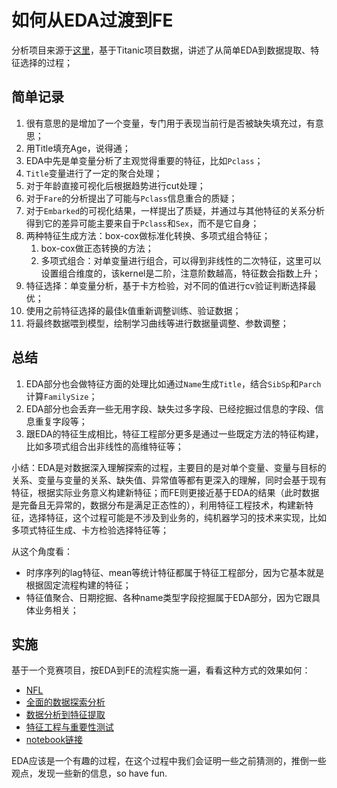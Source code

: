 # 如何从EDA过渡到FE

分析项目来源于[这里](https://www.kaggle.com/pmarcelino/data-analysis-and-feature-extraction-with-python)，基于Titanic项目数据，讲述了从简单EDA到数据提取、特征选择的过程；

## 简单记录

1. 很有意思的是增加了一个变量，专门用于表现当前行是否被缺失填充过，有意思；
2. 用Title填充Age，说得通；
3. EDA中先是单变量分析了主观觉得重要的特征，比如`Pclass`；
4. `Title`变量进行了一定的聚合处理；
5. 对于年龄直接可视化后根据趋势进行cut处理；
6. 对于`Fare`的分析提出了可能与`Pclass`信息重合的质疑；
7. 对于`Embarked`的可视化结果，一样提出了质疑，并通过与其他特征的关系分析得到它的差异可能主要来自于`Pclass`和`Sex`，而不是它自身；
8. 两种特征生成方法：box-cox做标准化转换、多项式组合特征；
    1. box-cox做正态转换的方法；
    2. 多项式组合：对单变量进行组合，可以得到非线性的二次特征，这里可以设置组合维度的，该kernel是二阶，注意阶数越高，特征数会指数上升；
9. 特征选择：单变量分析，基于卡方检验，对不同的值进行cv验证判断选择最优；
10. 使用之前特征选择的最佳k值重新调整训练、验证数据；
11. 将最终数据喂到模型，绘制学习曲线等进行数据量调整、参数调整；

## 总结

1. EDA部分也会做特征方面的处理比如通过`Name`生成`Title`，结合`SibSp`和`Parch`计算`FamilySize`；
2. EDA部分也会丢弃一些无用字段、缺失过多字段、已经挖掘过信息的字段、信息重复字段等；
3. 跟EDA的特征生成相比，特征工程部分更多是通过一些既定方法的特征构建，比如多项式组合出非线性的高维特征等；

小结：EDA是对数据深入理解探索的过程，主要目的是对单个变量、变量与目标的关系、变量与变量的关系、缺失值、异常值等都有更深入的理解，同时会基于现有特征，根据实际业务意义构建新特征；而FE则更接近基于EDA的结果（此时数据是完备且无异常的，数据分布是满足正态性的），利用特征工程技术，构建新特征，选择特征，这个过程可能是不涉及到业务的，纯机器学习的技术来实现，比如多项式特征生成、卡方检验选择特征等；

从这个角度看：
- 时序序列的lag特征、mean等统计特征都属于特征工程部分，因为它基本就是根据固定流程构建的特征；
- 特征值聚合、日期挖掘、各种name类型字段挖掘属于EDA部分，因为它跟具体业务相关；

## 实施

基于一个竞赛项目，按EDA到FE的流程实施一遍，看看这种方式的效果如何：
- [NFL](https://www.kaggle.com/c/talkingdata-adtracking-fraud-detection)
- [全面的数据探索分析](https://www.kaggle.com/pmarcelino/comprehensive-data-exploration-with-python)
- [数据分析到特征提取](https://www.kaggle.com/pmarcelino/data-analysis-and-feature-extraction-with-python)
- [特征工程与重要性测试](https://www.kaggle.com/nanomathias/feature-engineering-importance-testing)
- [notebook链接](https://www.kaggle.com/holoong9291/eda-fe-for-nfl)

EDA应该是一个有趣的过程，在这个过程中我们会证明一些之前猜测的，推倒一些观点，发现一些新的信息，so have fun.
